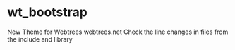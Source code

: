 wt_bootstrap
============
New Theme for Webtrees webtrees.net
Check the line changes in files from the include and library
